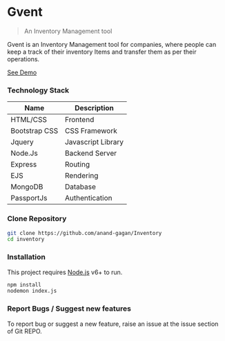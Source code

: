 # Gvent
> An Inventory Management tool

Gvent is an Inventory Management tool for companies, where people can keep a track of their inventory Items and transfer them as per their operations.

[See Demo](http://gvent.herokuapp.com/)

### Technology Stack

| Name | Description |
| ------ | ------ |
| HTML/CSS | Frontend |
| Bootstrap CSS | CSS Framework |
| Jquery | Javascript Library|
| Node.Js | Backend Server |
| Express | Routing |
| EJS | Rendering |
| MongoDB | Database |
| PassportJs | Authentication |

### Clone Repository

```sh
git clone https://github.com/anand-gagan/Inventory
cd inventory
```

### Installation
This project requires [Node.js](https://nodejs.org/) v6+ to run.

```sh
npm install
nodemon index.js
```

### Report Bugs / Suggest new features
To report bug or suggest a new feature, raise an issue at the issue section of Git REPO.
